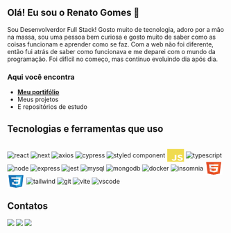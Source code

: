 ## Olá! Eu sou o Renato Gomes 👋
Sou Desenvolverdor Full Stack! Gosto muito de tecnologia, adoro por a mão na massa, sou uma pessoa bem curiosa e gosto muito de saber como as coisas funcionam e aprender como se faz. Com a web não foi diferente, então fui atrás de saber como funcionava e me deparei com o mundo da programação. Foi difícil no começo, mas continuo evoluindo dia após dia.

### Aqui você encontra
* **[Meu portifólio](https://portifolio-rdev.vercel.app/)**
* Meus projetos
* E repositórios de estudo

## Tecnologias e ferramentas que uso
<div style="display: inline_block"><br>
  <img align="center" alt="react" height="30" width="40" src="https://cdn.jsdelivr.net/gh/devicons/devicon@latest/icons/react/react-original.svg" />
  <img align="center" alt="next" height="30" width="40" src="https://cdn.jsdelivr.net/gh/devicons/devicon@latest/icons/nextjs/nextjs-original.svg" />
  <img align="center" alt="axios" height="30" width="40" src="https://cdn.jsdelivr.net/gh/devicons/devicon@latest/icons/axios/axios-plain.svg" />
  <img align="center" alt="cypress" height="30" width="30" src="https://user-images.githubusercontent.com/68279555/200387386-276c709f-380b-46cc-81fd-f292985927a8.png" />
  <img align="center" alt="styled component" height="30" width="30" src="https://avatars.githubusercontent.com/u/20658825?s=200&v=4" />
  <img align="center" alt="javascript" height="30" width="40" src="https://raw.githubusercontent.com/devicons/devicon/master/icons/javascript/javascript-plain.svg">
  <img align="center" alt="typescript" height="30" width="40" src="https://cdn.jsdelivr.net/gh/devicons/devicon@latest/icons/typescript/typescript-original.svg">
  <img align="center" alt="node" height="35" width="40" src="https://icongr.am/devicon/nodejs-original.svg?size=128&color=currentColor" />
  <img align="center" alt="express" height="35" width="40" src="https://cdn.jsdelivr.net/gh/devicons/devicon@latest/icons/express/express-original.svg" />
  <img align="center" alt="jest" height="30" width="30" src="https://user-images.githubusercontent.com/25181517/187955005-f4ca6f1a-e727-497b-b81b-93fb9726268e.png" />
  <img align="center" alt="mysql" height="60" width="60" src="https://user-images.githubusercontent.com/25181517/183896128-ec99105a-ec1a-4d85-b08b-1aa1620b2046.png" />
  <img align="center" alt="mongodb" height="30" width="40" src="https://cdn.jsdelivr.net/gh/devicons/devicon@latest/icons/mongodb/mongodb-original.svg" />
  <img align="center" alt="docker" height="30" width="40" src="https://cdn.jsdelivr.net/gh/devicons/devicon@latest/icons/docker/docker-plain-wordmark.svg" />
  <img align="center" alt="insomnia" height="30" width="40" src="https://cdn.jsdelivr.net/gh/devicons/devicon@latest/icons/insomnia/insomnia-original.svg" />
  <img align="center" alt="html" height="30" width="40" src="https://raw.githubusercontent.com/devicons/devicon/master/icons/html5/html5-original.svg">
  <img align="center" alt="css" height="30" width="40" src="https://raw.githubusercontent.com/devicons/devicon/master/icons/css3/css3-original.svg">
  <img align="center" alt="tailwind" height="35" width="40" src="https://cdn.jsdelivr.net/gh/devicons/devicon@latest/icons/tailwindcss/tailwindcss-original.svg" />
  <img align="center" alt="git" height="30" width="40" src="https://cdn.jsdelivr.net/gh/devicons/devicon@latest/icons/git/git-original.svg" />
  <img align="center" alt="vite" height="30" width="30" src="https://github-production-user-asset-6210df.s3.amazonaws.com/62091613/261395532-b40892ef-efb8-4b0e-a6b5-d1cfc2f3fc35.png" />
  <img align="center" alt="vscode" height="30" width="30" src="https://user-images.githubusercontent.com/25181517/192108891-d86b6220-e232-423a-bf5f-90903e6887c3.png" />
</div>

## Contatos
<div> 
  <a href = "mailto:renato.gfe.dev@gmail.com"><img src="https://img.shields.io/badge/Gmail-D14836?style=for-the-badge&logo=gmail&logoColor=white" target="_blank"></a>
  <a href = "mailto:renato_gfe@hotmail.com"><img src="https://img.shields.io/badge/Microsoft_Outlook-0078D4?style=for-the-badge&logo=microsoft-outlook&logoColor=white" target="_blank"></a>
  <a href="https://www.linkedin.com/in/renato-gomes-22b759236/" target="blank"><img src="https://img.shields.io/badge/-LinkedIn-%230077B5?style=for-the-badge&logo=linkedin&logoColor=white" target="_blank"></a> 
</div>
